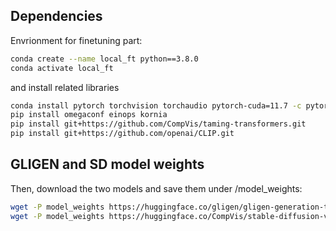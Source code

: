 ## Dependencies
Envrionment for finetuning part:

```bash
conda create --name local_ft python==3.8.0
conda activate local_ft
```
and install related libraries

```bash
conda install pytorch torchvision torchaudio pytorch-cuda=11.7 -c pytorch -c nvidia
pip install omegaconf einops kornia
pip install git+https://github.com/CompVis/taming-transformers.git
pip install git+https://github.com/openai/CLIP.git
```

## GLIGEN and SD model weights
Then, download the two models and save them under /model_weights:

```bash
wget -P model_weights https://huggingface.co/gligen/gligen-generation-text-box/resolve/main/diffusion_pytorch_model.bin
wget -P model_weights https://huggingface.co/CompVis/stable-diffusion-v-1-4-original/resolve/main/sd-v1-4.ckpt
```